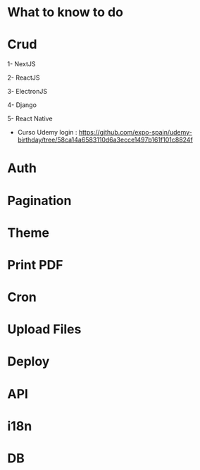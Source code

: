 # What to know to do

# Crud
1- NextJS

2- ReactJS

3- ElectronJS

4- Django

5- React Native
- Curso Udemy login : https://github.com/expo-spain/udemy-birthday/tree/58ca14a6583110d6a3ecce1497b161f101c8824f

# Auth

# Pagination

# Theme

# Print PDF

# Cron

# Upload Files

# Deploy

# API

# i18n

# DB

